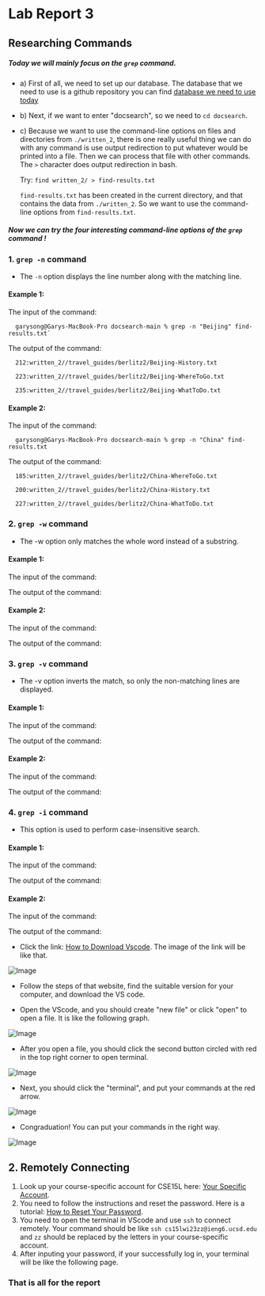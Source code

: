 # Lab Report 3
## Researching Commands
##### Today we will mainly focus on the `grep` command. 

* a) First of all, we need to set up our database. The database that we need to use is a github repository you can find [database we need to use today]([https://code.visualstudio.com/](https://github.com/ucsd-cse15l-w23/skill-demo1-data))

* b) Next, if we want to enter "docsearch", so we need to `cd docsearch`.

* c) Because we want to use the command-line options on files and directories from `./written_2`, there is one really useful thing we can do with any command is use output redirection to put whatever would be printed into a file. Then we can process that file with other commands. The `>` character does output redirection in bash.

  Try: `find written_2/ > find-results.txt`

  `find-results.txt` has been created in the current directory, and that contains the data from `./written_2`. So we want to use the command-line options   from `find-results.txt`.

##### Now we can try the four interesting command-line options of the `grep` command !

### 1. `grep -n` command 

* The `-n` option displays the line number along with the matching line.

#### Example 1:
  The input of the command:
  
      garysong@Garys-MacBook-Pro docsearch-main % grep -n "Beijing" find-results.txt`
 
  The output of the command:
  
      212:written_2//travel_guides/berlitz2/Beijing-History.txt
      
      223:written_2//travel_guides/berlitz2/Beijing-WhereToGo.txt
      
      235:written_2//travel_guides/berlitz2/Beijing-WhatToDo.txt

#### Example 2:
  The input of the command:
  
      garysong@Garys-MacBook-Pro docsearch-main % grep -n "China" find-results.txt
  
  The output of the command:
  
      185:written_2//travel_guides/berlitz2/China-WhereToGo.txt
      
      200:written_2//travel_guides/berlitz2/China-History.txt
      
      227:written_2//travel_guides/berlitz2/China-WhatToDo.txt

### 2. `grep -w` command 

* The -w option only matches the whole word instead of a substring.

#### Example 1:
  The input of the command:
  
  The output of the command:

#### Example 2:
  The input of the command:
  
  The output of the command:
  



### 3. `grep -v` command

* The -v option inverts the match, so only the non-matching lines are displayed.

#### Example 1:
  The input of the command:
  
  The output of the command:

#### Example 2:
  The input of the command:
  
  The output of the command:


### 4. `grep -i` command 

* This option is used to perform case-insensitive search.

#### Example 1:
  The input of the command:
  
  The output of the command:

#### Example 2:
  The input of the command:
  
  The output of the command:

 
 
 
 
 
* Click the link: [How to Download Vscode](https://code.visualstudio.com/). The image of the link will be like that.

 ![Image](VScodeDownload.png)

* Follow the steps of that website, find the suitable version for your computer, and download the VS code.

* Open the VScode, and you should create "new file" or click "open" to open a file. It is like the following graph.

 ![Image](123.png)

* After you open a file, you should click the second button circled with red in the top right corner to open terminal.

 ![Image](12345.png)

* Next, you should click the "terminal", and put your commands at the red arrow.

 ![Image](1234567.png)

* Congraduation! You can put your commands in the right way.

 ![Image](VScode.png)



## 2. Remotely Connecting
1. Look up your course-specific account for CSE15L here: [Your Specific Account](https://sdacs.ucsd.edu/~icc/index.php).
2. You need to follow the instructions and reset the password. Here is a tutorial: [How to Reset Your Password](https://docs.google.com/document/d/1hs7CyQeh-MdUfM9uv99i8tqfneos6Y8bDU0uhn1wqho/edit).
3. You need to open the terminal in VScode and use `ssh` to connect remotely. Your command should be like `ssh cs15lwi23zz@ieng6.ucsd.edu` and `zz` should be replaced by the letters in your course-specific account.
4. After inputing your password, if your successfully log in, your terminal will be like the following page.



### That is all for the report 
